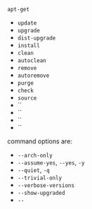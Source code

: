 `apt-get`
  + `update`
  + `upgrade`
  + `dist-upgrade`
  + `install`
  + `clean`
  + `autoclean`
  + `remove`
  + `autoremove`
  + `purge`
  + `check`
  + `source`
  + ``
  + ``
  + ``
  + ``

command options are:
+ `--arch-only`
+ `--assume-yes`, `--yes`, `-y`
+ `--quiet`, `-q` 
+ `--trivial-only`
+ `--verbose-versions`
+ `--show-upgraded`
+ `--`